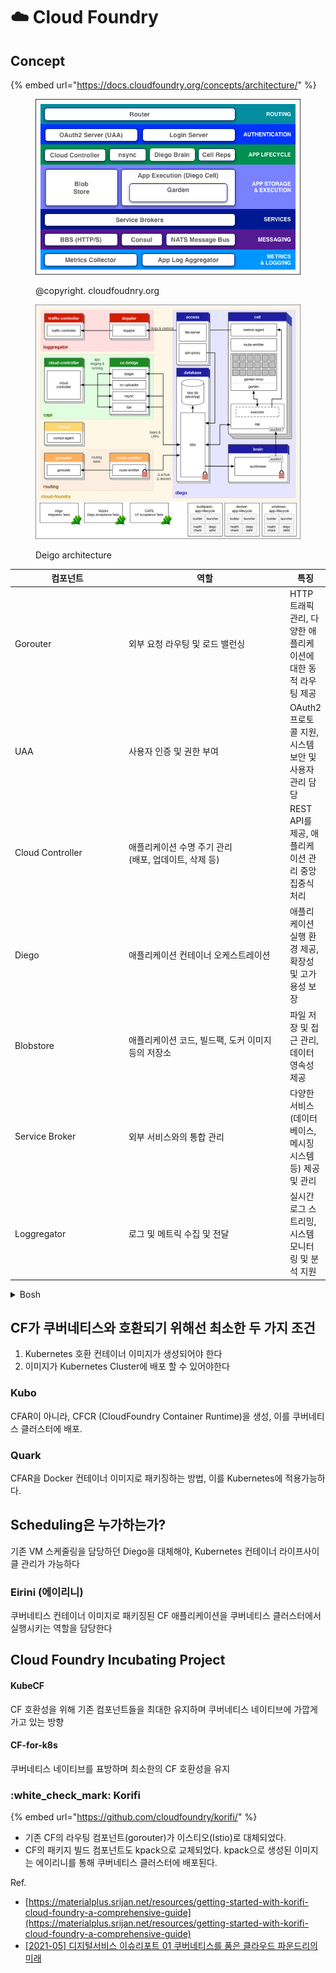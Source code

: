 # ☁️ Cloud Foundry

## Concept

{% embed url="https://docs.cloudfoundry.org/concepts/architecture/" %}

<figure><img src="../../.gitbook/assets/image (19).png" alt=""><figcaption><p>@copyright. cloudfoudnry.org</p></figcaption></figure>

<figure><img src="../../.gitbook/assets/image (20).png" alt="" width="563"><figcaption><p>Deigo architecture</p></figcaption></figure>

<table><thead><tr><th width="178">컴포넌트</th><th width="270">역할</th><th>특징</th></tr></thead><tbody><tr><td>Gorouter</td><td>외부 요청 라우팅 및 로드 밸런싱</td><td>HTTP 트래픽 관리, 다양한 애플리케이션에 대한 동적 라우팅 제공</td></tr><tr><td>UAA</td><td>사용자 인증 및 권한 부여</td><td>OAuth2 프로토콜 지원, 시스템 보안 및 사용자 관리 담당</td></tr><tr><td>Cloud Controller</td><td>애플리케이션 수명 주기 관리 <br>(배포, 업데이트, 삭제 등)</td><td>REST API를 제공, 애플리케이션 관리 중앙 집중식 처리</td></tr><tr><td>Diego</td><td>애플리케이션 컨테이너 오케스트레이션</td><td>애플리케이션 실행 환경 제공, 확장성 및 고가용성 보장</td></tr><tr><td>Blobstore</td><td>애플리케이션 코드, 빌드팩, 도커 이미지 등의 저장소</td><td>파일 저장 및 접근 관리, 데이터 영속성 제공</td></tr><tr><td>Service Broker</td><td>외부 서비스와의 통합 관리</td><td>다양한 서비스(데이터베이스, 메시징 시스템 등) 제공 및 관리</td></tr><tr><td>Loggregator</td><td>로그 및 메트릭 수집 및 전달</td><td>실시간 로그 스트리밍, 시스템 모니터링 및 분석 지원</td></tr></tbody></table>

<details>

<summary>Bosh</summary>

배포, 업데이트를 포함한 전 라이프사이클을 관리하는 CF CLI 도구

"CF push" 명령어를 사용하여, CF API을 통해, 최종 수행될 CFAR(Cloud Foundry Application Runtime) 이미지가 생성되며, 이를 Diego에 의해 지정된 VM에서 실행된다.

</details>

## CF가 쿠버네티스와 호환되기 위해선 최소한 두 가지 조건

1. Kubernetes 호환 컨테이너 이미지가 생성되어야 한다
2. 이미지가 Kubernetes Cluster에 배포 할 수 있어야한다

### Kubo

CFAR이 아니라, CFCR (CloudFoundry Container Runtime)을 생성, 이를 쿠버네티스 클러스터에 배포.

### Quark

CFAR을 Docker 컨테이너 이미지로 패키징하는 방법, 이를 Kubernetes에 적용가능하다.



## Scheduling은 누가하는가?

기존 VM 스케줄링을 담당하던 Diego을 대체해야, Kubernetes 컨테이너 라이프사이클 관리가 가능하다

### Eirini (에이리니)

쿠버네티스 컨테이너 이미지로 패키징된 CF 애플리케이션을 쿠버네티스 클러스터에서 실행시키는 역할을 담당한다



## Cloud Foundry Incubating Project

#### KubeCF

CF 호환성을 위해 기존 컴포넌트들을 최대한 유지하며 쿠버네티스 네이티브에 가깝게 가고 있는 방향

#### CF-for-k8s

쿠버네티스 네이티브를 표방하며 최소한의 CF 호환성을 유지

### :white\_check\_mark: Korifi

{% embed url="https://github.com/cloudfoundry/korifi/" %}

* 기존 CF의 라우팅 컴포넌트(gorouter)가 이스티오(Istio)로 대체되었다.
* CF의 패키지 빌드 컴포넌트도 kpack으로 교체되었다. kpack으로 생성된 이미지는 에이리니를 통해 쿠버네티스 클러스터에 배포된다.



Ref.

* [https://materialplus.srijan.net/resources/getting-started-with-korifi-cloud-foundry-a-comprehensive-guide](https://materialplus.srijan.net/resources/getting-started-with-korifi-cloud-foundry-a-comprehensive-guide)
* [\[2021-05\] 디지털서비스 이슈리포트 01 쿠버네티스를 품은 클라우드 파운드리의 미래](https://www.digitalmarket.kr/web/board/BD\_board.view.do?domainCd=2\&bbsCd=1030\&bbscttSeq=20210528180441332\&monarea=00008)

